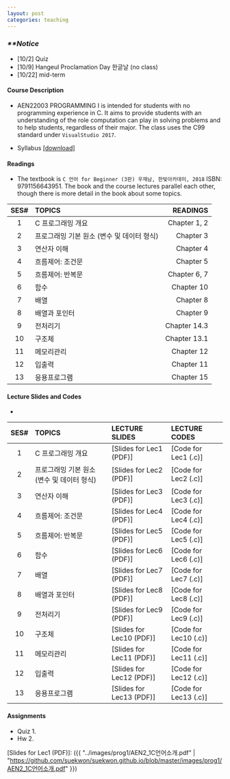 ```yaml
---
layout: post
categories: teaching
---
```

### **_\**Notice_**
- [10/2] Quiz
- [10/9] Hangeul Proclamation Day 한글날 (no class)
- [10/22] mid-term

#### **Course Description**
- AEN22003 PROGRAMMING I is intended for students with no programming experience in C. It aims to provide students with an understanding of the role computation can play in solving problems and to help students, regardless of their major. The class uses the C99 standard under `VisualStudio 2017`.

- Syllabus [[download]][downsyl]


#### **Readings**
- The textbook is `C 언어 for Beginner (3판) 우재남, 한빛아카데미, 2018` ISBN: 9791156643951. The book and the course lectures parallel each other, though there is more detail in the book about some topics. 

|SES# | TOPICS | READINGS |
|:---:|:---|---:|
|1| C 프로그래밍 개요 | Chapter 1, 2 |
|2| 프로그래밍 기본 원소 (변수 및 데이터 형식) | Chapter 3 |
|3| 연산자 이해 | Chapter 4 |
|4| 흐름제어: 조건문 | Chapter 5 |
|5| 흐름제어: 반복문 | Chapter 6, 7 |
|6| 함수 | Chapter 10 |
|7| 배열 | Chapter 8 |
|8| 배열과 포인터 | Chapter 9 |
|9| 전처리기 | Chapter 14.3 |
|10| 구조체 | Chapter 13.1 |
|11| 메모리관리 | Chapter 12 |
|12| 입출력 | Chapter 11 |
|13| 응용프로그램 | Chapter 15 |


#### **Lecture Slides and Codes**
- 
|SES# | TOPICS | LECTURE SLIDES | LECTURE CODES |
|:---:|:---|:---|:---| 
|1| C 프로그래밍 개요 | [Slides for Lec1 (PDF)] | [Code for Lec1 (.c)]|
|2| 프로그래밍 기본 원소 (변수 및 데이터 형식) | [Slides for Lec2 (PDF)] | [Code for Lec2 (.c)]|
|3| 연산자 이해 | [Slides for Lec3 (PDF)] | [Code for Lec3 (.c)]|
|4| 흐름제어: 조건문 | [Slides for Lec4 (PDF)] | [Code for Lec4 (.c)]|
|5| 흐름제어: 반복문 | [Slides for Lec5 (PDF)] | [Code for Lec5 (.c)]|
|6| 함수 | [Slides for Lec6 (PDF)] | [Code for Lec6 (.c)]|
|7| 배열 | [Slides for Lec7 (PDF)] | [Code for Lec7 (.c)]|
|8| 배열과 포인터 | [Slides for Lec8 (PDF)] | [Code for Lec8 (.c)]|
|9| 전처리기 | [Slides for Lec9 (PDF)] | [Code for Lec9 (.c)]|
|10| 구조체 | [Slides for Lec10 (PDF)] | [Code for Lec10 (.c)]|
|11| 메모리관리 | [Slides for Lec11 (PDF)] | [Code for Lec11 (.c)]|
|12| 입출력 | [Slides for Lec12 (PDF)] | [Code for Lec12 (.c)]|
|13| 응용프로그램 | [Slides for Lec13 (PDF)] | [Code for Lec13 (.c)]|

#### **Assignments**
- Quiz 1.
- Hw 2.

[downsyl]: <http://naver.com>
[jekyll-docs]: http://jekyllrb.com/docs/home
[jekyll-gh]:   https://github.com/jekyll/jekyll
[jekyll-talk]: https://talk.jekyllrb.com/

[Slides for Lec1 (PDF)]: ({{ "../images/prog1/AEN2_1C언어소개.pdf" | "https://github.com/suekwon/suekwon.github.io/blob/master/images/prog1/AEN2_1C언어소개.pdf" }})
